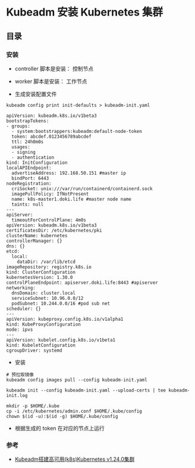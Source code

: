 # Kubeadm 安装 Kubernetes 集群

## 目录

### 安装

- controller 脚本是安装： 控制节点

- worker 脚本是安装： 工作节点

- 生成安装配置文件

```shell
kubeadm config print init-defaults > kubeadm-init.yaml

apiVersion: kubeadm.k8s.io/v1beta3
bootstrapTokens:
- groups:
  - system:bootstrappers:kubeadm:default-node-token
  token: abcdef.0123456789abcdef
  ttl: 24h0m0s
  usages:
  - signing
  - authentication
kind: InitConfiguration
localAPIEndpoint:
  advertiseAddress: 192.168.50.151 #master ip
  bindPort: 6443
nodeRegistration:
  criSocket: unix:///var/run/containerd/containerd.sock
  imagePullPolicy: IfNotPresent
  name: k8s-master1.doki.life #master node name
  taints: null
---
apiServer:
  timeoutForControlPlane: 4m0s
apiVersion: kubeadm.k8s.io/v1beta3
certificatesDir: /etc/kubernetes/pki
clusterName: kubernetes
controllerManager: {}
dns: {}
etcd:
  local:
    dataDir: /var/lib/etcd
imageRepository: registry.k8s.io
kind: ClusterConfiguration
kubernetesVersion: 1.30.0
controlPlaneEndpoint: apiserver.doki.life:8443 #apiserver
networking:
  dnsDomain: cluster.local
  serviceSubnet: 10.96.0.0/12
  podSubnet: 10.244.0.0/16 #pod sub net
scheduler: {}
---
apiVersion: kubeproxy.config.k8s.io/v1alpha1
kind: KubeProxyConfiguration
mode: ipvs
---
apiVersion: kubelet.config.k8s.io/v1beta1
kind: KubeletConfiguration
cgroupDriver: systemd
```

- 安装

```shell
# 预拉取镜像
kubeadm config images pull --config kubeadm-init.yaml

kubeadm init --config kubeadm-init.yaml --upload-certs | tee kubeadm-init.log

mkdir -p $HOME/.kube
cp -i /etc/kubernetes/admin.conf $HOME/.kube/config
chown $(id -u):$(id -g) $HOME/.kube/config
```

- 根据生成的 token 在对应的节点上运行

### 参考

- [Kubeadm搭建高可用(k8s)Kubernetes v1.24.0集群](https://www.cnblogs.com/hahaha111122222/p/16287595.html)